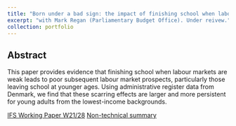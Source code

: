 ```yaml
---
title: "Born under a bad sign: the impact of finishing school when labour markets are weak"
excerpt: "with Mark Regan (Parliamentary Budget Office). Under reivew."
collection: portfolio
---
```


## Abstract
This paper provides evidence that finishing school when labour markets are weak leads to poor subsequent labour market prospects, particularly those leaving school at younger ages. Using administrative register data from Denmark, we find that these scarring effects are larger and more persistent for young adults from the lowest-income backgrounds.


[IFS Working Paper W21/28](/files/WPs/IFSwp2128)
[Non-technical summary](/files/WPs/IFSwp2128summary.pdf)